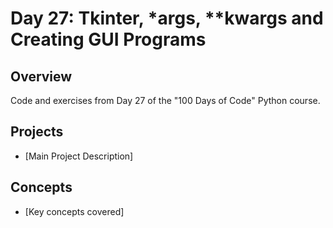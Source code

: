 # Day 27: Tkinter, *args, **kwargs and Creating GUI Programs

## Overview
Code and exercises from Day 27 of the "100 Days of Code" Python course.

## Projects
- [Main Project Description]

## Concepts
- [Key concepts covered]
